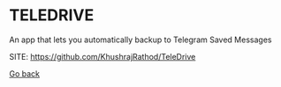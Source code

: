 # TELEDRIVE
 
 An app that lets you automatically backup to Telegram Saved Messages
 
 SITE: https://github.com/KhushrajRathod/TeleDrive

 [Go back](https://portable-linux-apps.github.io/apps.html)
